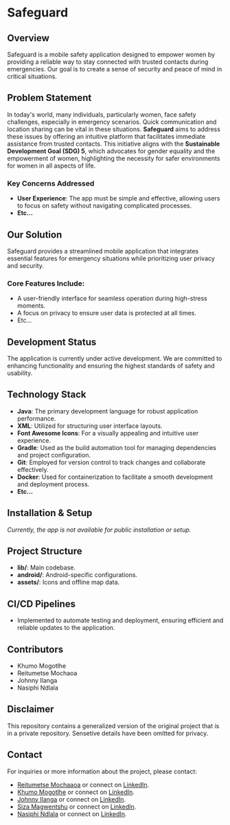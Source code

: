 # **Safeguard**

## **Overview**
Safeguard is a mobile safety application designed to empower women by providing a reliable way to stay connected with trusted contacts during emergencies. Our goal is to create a sense of security and peace of mind in critical situations.

## **Problem Statement**
In today's world, many individuals, particularly women, face safety challenges, especially in emergency scenarios. Quick communication and location sharing can be vital in these situations. **Safeguard** aims to address these issues by offering an intuitive platform that facilitates immediate assistance from trusted contacts. This initiative aligns with the **Sustainable Development Goal (SDG) 5**, which advocates for gender equality and the empowerment of women, highlighting the necessity for safer environments for women in all aspects of life.

### **Key Concerns Addressed**
- **User Experience**: The app must be simple and effective, allowing users to focus on safety without navigating complicated processes.
- **Etc...**

## **Our Solution**
Safeguard provides a streamlined mobile application that integrates essential features for emergency situations while prioritizing user privacy and security.

### **Core Features Include**:
- A user-friendly interface for seamless operation during high-stress moments.
- A focus on privacy to ensure user data is protected at all times.
- Etc...
  
## **Development Status**
The application is currently under active development. We are committed to enhancing functionality and ensuring the highest standards of safety and usability.

## **Technology Stack**
- **Java**: The primary development language for robust application performance.
- **XML**: Utilized for structuring user interface layouts.
- **Font Awesome Icons**: For a visually appealing and intuitive user experience.
- **Gradle**: Used as the build automation tool for managing dependencies and project configuration.
- **Git**: Employed for version control to track changes and collaborate effectively.
- **Docker**: Used for containerization to facilitate a smooth development and deployment process.
- **Etc...**

## **Installation & Setup**
*Currently, the app is not available for public installation or setup.*

## **Project Structure**
- **lib/**: Main codebase.
- **android/**: Android-specific configurations.
- **assets/**: Icons and offline map data.

## **CI/CD Pipelines**
- Implemented to automate testing and deployment, ensuring efficient and reliable updates to the application.

## **Contributors**
- Khumo Mogotlhe
- Reitumetse Mochaoa
- Johnny Ilanga
- Nasiphi Ndlala

## **Disclaimer**
This repository contains a generalized version of the original project that is in a private repository. Sensetive details have been omitted for privacy.

## **Contact**
For inquiries or more information about the project, please contact:
- [Reitumetse Mochaaoa](mochaoar@gmail.com) or connect on [LinkedIn](linkedin.com/in/reitumetse-mochaoa).
- [Khumo Mogotlhe](khumomogotlhe7@gmail.com) or connect on [LinkedIn](linkedin.com/in/khumo-mogotlhe).
- [Johnny Ilanga](ilangajohnny18@gmail.com) or connect on [LinkedIn](linkedin.com/in/johnny-ilanga).
- [Siza Magwentshu](smagwentshu99@gmail.com) or connect on [LinkedIn](linkedin.com/in/siza-magwentshu).
- [Nasiphi Ndlala](nndlala023@student.wethinkcode.co.za) or connect on [LinkedIn](linkedin.com/in/nasiphi-ndlala-0a98062b3).
